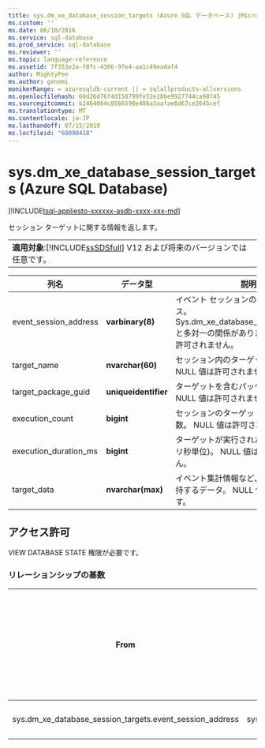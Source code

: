 ```yaml
---
title: sys.dm_xe_database_session_targets (Azure SQL データベース) |Microsoft Docs
ms.custom: ''
ms.date: 06/10/2016
ms.service: sql-database
ms.prod_service: sql-database
ms.reviewer: ''
ms.topic: language-reference
ms.assetid: 7f353e2a-f8fc-4366-97e4-aa1c49eadaf4
author: MightyPen
ms.author: genemi
monikerRange: = azuresqldb-current || = sqlallproducts-allversions
ms.openlocfilehash: 60d26d76f4d158799fe52e28be9927744ca98745
ms.sourcegitcommit: b2464064c0566590e486a3aafae6d67ce2645cef
ms.translationtype: MT
ms.contentlocale: ja-JP
ms.lasthandoff: 07/15/2019
ms.locfileid: "68090418"
---
```

# <a name="sysdmxedatabasesessiontargets-azure-sql-database"></a>sys.dm_xe_database_session_targets (Azure SQL Database)
[!INCLUDE[tsql-appliesto-xxxxxx-asdb-xxxx-xxx-md](../../includes/tsql-appliesto-xxxxxx-asdb-xxxx-xxx-md.md)]

  セッション ターゲットに関する情報を返します。  
  
||  
|-|  
|**適用対象**:[!INCLUDE[ssSDSfull](../../includes/sssdsfull-md.md)] V12 および将来のバージョンでは任意です。|  
  
|列名|データ型|説明|  
|-----------------|---------------|-----------------|  
|event_session_address|**varbinary(8)**|イベント セッションのメモリ アドレス。 Sys.dm_xe_database_sessions.address と多対一の関係があります。 NULL 値は許可されません。|  
|target_name|**nvarchar(60)**|セッション内のターゲットの名前。 NULL 値は許可されません。|  
|target_package_guid|**uniqueidentifier**|ターゲットを含むパッケージの GUID。 NULL 値は許可されません。|  
|execution_count|**bigint**|セッションのターゲットが実行された回数。 NULL 値は許可されません。|  
|execution_duration_ms|**bigint**|ターゲットが実行された時間の合計 (ミリ秒単位)。 NULL 値は許可されません。|  
|target_data|**nvarchar(max)**|イベント集計情報など、ターゲットが保持するデータ。 NULL 値が許可されます。|  
  
## <a name="permissions"></a>アクセス許可  
 VIEW DATABASE STATE 権限が必要です。  
  
### <a name="relationship-cardinalities"></a>リレーションシップの基数  
  
|From|変換先|リレーションシップ|  
|----------|--------|------------------|  
|sys.dm_xe_database_session_targets.event_session_address|sys.dm_xe_database_sessions.address|多対一|  
  
  
